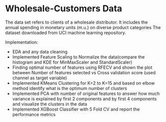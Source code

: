 # Wholesale-Customers Data

 The data set refers to clients of a wholesale distributor. It includes the annual spending in monetary units (m.u.) on diverse product categories
The dataset downloaded from UCI machine learning repository.

Implementation:
- EDA and any data cleaning
- Implemented Feature Scaling to Normalize the data(compare the histogram and KDE for MinMaxScaler 
and StandardScaler)
- Finding optimal number of features using RFECV and shown the plot between Number of features 
selected vs Cross validation score (used channel as target variable)
- Implemented KMeans Clustering for K=2 to K=15 and based on elbow method identify what is the 
optimum number of clusters
- Implemented PCA with number of original features to answer how much variance is explained by 
first 2 components and by first 4 components and visualize the clusters in the data
- Implemented XGBoost Classifier with 5 Fold CV and report the performance metrics
